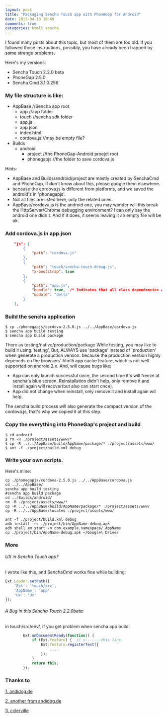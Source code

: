```yaml
---
layout: post
title: "Packaging Sencha Touch app with PhoneGap for Android"
date: 2013-04-10 10:49
comments: true
categories: html5 sencha
---
```


I found many posts about this topic, but most of them are too old. If you followed those instructions, possibly, you have already been trapped by some strange problems.

Here's my versions:

- Sencha Touch 2.2.0 beta
- PhoneGap 2.5.0
- Sencha Cmd 3.1.0.256
<!-- more -->
### My file structure is like:

- AppBase //Sencha app root.
	- app //app folder
	- touch //sencha sdk folder
	- app.js 
	- app.json
	- index.html
	- cordova.js //may be empty file? 
- Builds
	- android
		- project //the PhoneGap-Android proejct root
		- phonegapjs //the folder to save cordova.js

Hints:

- AppBase and Builds/android/project are mostly created by SenchaCmd and PhoneGap, if don't know about this, please google them elsewhere.
- because the cordova.js is different from platforms, and we saved the android's in 'phonegapjs'.
- Not all files are listed here, only the related ones.
- AppBase/cordova.js is the android one, you may wonder will this break the HttpServer/Chrome debugging environment? I can only say the android one didn't.  And if it does, it seems leaving it an empty file will be ok.

### Add cordova.js in app.json


``` json app.json
    "js": [
        {
            "path": "cordova.js"
        },
        {
            "path": "touch/sencha-touch-debug.js",
            "x-bootstrap": true
        },
        {
            "path": "app.js",
            "bundle": true,  /* Indicates that all class dependencies are concatenated into this file when build */
            "update": "delta"
        }
    ],
```

### Build the sencha application


```
$ cp ./phonegapjs/cordova-2.5.0.js ../../AppBase/cordova.js
$ sencha app build testing
$ sencha app build package
```
There as testing/native/production/package While testing, you may like to build it using 'testing', But, ALWAYS use 'package' instead of 'production' when generate a production version. because the production version highly depencds on the browsers' html5 app cache feature, which is not well supported on android 2.x.  And, will cause bugs like:

- App can only launch successful once, the second time it's will freeze at sencha's blue screen. Reinstallation didn't help, only remove it and install again will recover(but also can start once).
- App did not change when reinstall, only remove it and install again will help.

The sencha build process will also generate the compact version of the cordova.js, that's why we copied it at this step.

### Copy the everything into PhoneGap's project and build

```
$ cd android
$ rm -R ./project/assets/www/*
$ cp -R ../../AppBase/build/AppName/package/* ./project/assets/www/
$ ant -f ./project/build.xml debug
```

### Write your own scripts.

Here's mine:

```
cp ./phonegapjs/cordova-2.5.0.js ../../AppBase/cordova.js
cd ../../AppBase/
sencha app build testing
#sencha app build package
cd ../Builds/android/
rm -R ./project/assets/www/*
cp -R ../../AppBase/build/AppName/package/* ./project/assets/www/
cp -R ../../AppBase/locales ./project/assets/www/

ant -f ./project/build.xml debug
adb install -rs ./project/bin/AppName-debug.apk
adb shell am start -n com.example.namespace/.AppName
cp ./project/bin/AppName-debug.apk ~/Google\ Drive/
```

### More 

###### UX in Sencha Touch app?

I wrote like this, and SenchaCmd works fine while building:

``` js app.js
Ext.Loader.setPath({
    'Ext': 'touch/src',
    'AppName': 'app',
    'Ux': 'Ux'
});
```

###### A Bug in this Sencha Touch 2.2.0beta:

in touch/src/env/, if you get problem when sencha app build.

``` js touch/src/env/Feature.js
		Ext.onDocumentReady(function() {
            if (Ext.feature) {  // <-------this line.
                Ext.feature.registerTest({
                    ....
                });
            }
            return this;
        });
```

### Thanks to

[1. andidog.de](http://andidog.de/blog/2012/06/packaging-a-sencha-touch-2-application-with-phonegap-for-android/)

[2. another from andidog.de](http://andidog.de/blog/2012/07/dont-use-sencha-touch-production-mode-build-for-mobile/)

[3. cclerville](http://cclerville.blogspot.com/2013/01/sencha-touch-21-phonegap-220-android_3.html)

